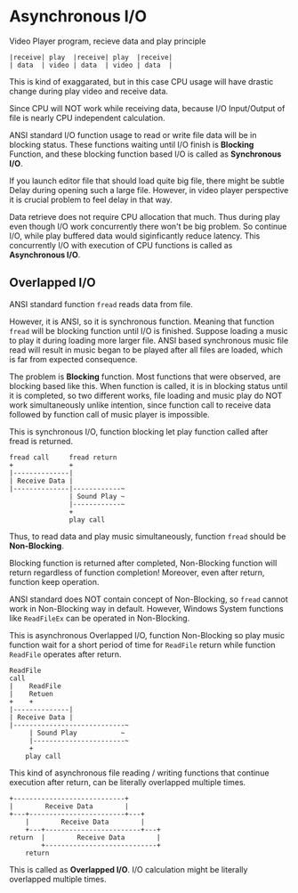 # Asynchronous I/O 

Video Player program, recieve data and play principle 

```
|receive| play  |receive| play  |receive|
| data  | video | data  | video | data  |
```

This is kind of exaggarated, but in this case CPU usage will have 
drastic change during play video and receive data. 

Since CPU will NOT work while receiving data, 
because I/O Input/Output of file is nearly 
CPU independent calculation. 

ANSI standard I/O function usage to read or write file data 
will be in blocking status. These functions waiting until 
I/O finish is **Blocking** Function, and these blocking function 
based I/O is called as **Synchronous I/O**. 

If you launch editor file that should load quite big file, there might be 
subtle Delay during opening such a large file. 
However, in video player perspective it is crucial problem to feel delay in that way. 

Data retrieve does not require CPU allocation that much. 
Thus during play even though I/O work concurrently there won't be big problem. 
So continue I/O, while play buffered data would siginficantly reduce latency. 
This concurrently I/O with execution of CPU functions is called as 
**Asynchronous I/O**. 

## Overlapped I/O 

ANSI standard function `fread` reads data from file. 

However, it is ANSI, so it is synchronous function. 
Meaning that function `fread` will be blocking function until I/O is finished. 
Suppose loading a music to play it during loading more larger file. ANSI based 
synchronous music file read will result in music began to be played after 
all files are loaded, which is far from expected consequence. 


The problem is **Blocking** function. Most functions that were observed, 
are blocking based like this. When function is called, it is in blocking status 
until it is completed, so two different works, file loading and music play 
do NOT work simultaneously unlike intention, since 
function call to receive data followed by function call of music player is impossible. 

This is synchronous I/O, function blocking let play function called after fread is returned. 

```
fread call     fread return 
+              +
|--------------|
| Receive Data |
|--------------|------------~
               | Sound Play ~
               |------------~
               +            
               play call    
```

Thus, to read data and play music simultaneously, function `fread` should be 
**Non-Blocking**. 

Blocking function is returned after completed, 
Non-Blocking function will return regardless of function completion! 
Moreover, even after return, function keep operation. 

ANSI standard does NOT contain concept of Non-Blocking, so `fread` cannot work in Non-Blocking way in default. 
However, Windows System functions like `ReadFileEx` can be operated in Non-Blocking. 

This is asynchronous Overlapped I/O,  function Non-Blocking so play music function 
wait for a short period of time for `ReadFile` return while function `ReadFile` operates after return. 

```
ReadFile       
call     
|    ReadFile
|    Retuen   
+    +       
|--------------|
| Receive Data |
|----------------------------~
     | Sound Play           ~
     |-----------------------~
     +           
    play call    
```

This kind of asynchronous file reading / writing functions that continue execution after return, 
can be literally overlapped multiple times.  

```
+----------------------------+
|        Receive Data        |
+---+------------------------+---+
    |        Receive Data        |
    +---+------------------------+---+
return  |        Receive Data        |
        +----------------------------+
    return
```

This is called as **Overlapped I/O**. I/O calculation might be literally overlapped multiple times. 
